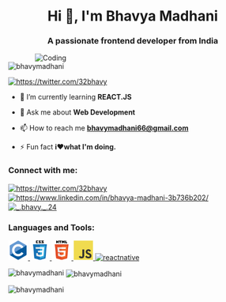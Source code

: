 <h1 align="center">Hi 👋, I'm Bhavya Madhani</h1>
<h3 align="center">A passionate frontend developer from India</h3>
<img align="right" alt="Coding" width="450"  src="https://miro.medium.com/max/1360/1*m43Pv4nJJgPdaxDAdLc8XQ.gif">

<p align="left"> <img src="https://komarev.com/ghpvc/?username=bhavymadhani&label=Profile%20views&color=0e75b6&style=flat" alt="bhavymadhani" /> </p>

<p align="left"> <a href="https://twitter.com/https://twitter.com/32bhavy" target="blank"><img src="https://img.shields.io/twitter/follow/https://twitter.com/32bhavy?logo=twitter&style=for-the-badge" alt="https://twitter.com/32bhavy" /></a> </p>

- 🌱 I’m currently learning **REACT.JS**

- 💬 Ask me about **Web Development**

- 📫 How to reach me **bhavymadhani66@gmail.com**

- ⚡ Fun fact **i❤️what I'm doing.**

<h3 align="left">Connect with me:</h3>
<p align="left">
<a href="https://twitter.com/https://twitter.com/32bhavy" target="blank"><img align="center" src="https://raw.githubusercontent.com/rahuldkjain/github-profile-readme-generator/master/src/images/icons/Social/twitter.svg" alt="https://twitter.com/32bhavy" height="30" width="40" /></a>
<a href="https://linkedin.com/in/https://www.linkedin.com/in/bhavya-madhani-3b736b202/" target="blank"><img align="center" src="https://raw.githubusercontent.com/rahuldkjain/github-profile-readme-generator/master/src/images/icons/Social/linked-in-alt.svg" alt="https://www.linkedin.com/in/bhavya-madhani-3b736b202/" height="30" width="40" /></a>
<a href="https://instagram.com/_.bhavy._.24" target="blank"><img align="center" src="https://raw.githubusercontent.com/rahuldkjain/github-profile-readme-generator/master/src/images/icons/Social/instagram.svg" alt="_.bhavy._.24" height="30" width="40" /></a>
</p>

<h3 align="left">Languages and Tools:</h3>
<p align="left"> <a href="https://www.cprogramming.com/" target="_blank" rel="noreferrer"> <img src="https://raw.githubusercontent.com/devicons/devicon/master/icons/c/c-original.svg" alt="c" width="40" height="40"/> </a> <a href="https://www.w3schools.com/css/" target="_blank" rel="noreferrer"> <img src="https://raw.githubusercontent.com/devicons/devicon/master/icons/css3/css3-original-wordmark.svg" alt="css3" width="40" height="40"/> </a> <a href="https://www.w3.org/html/" target="_blank" rel="noreferrer"> <img src="https://raw.githubusercontent.com/devicons/devicon/master/icons/html5/html5-original-wordmark.svg" alt="html5" width="40" height="40"/> </a> <a href="https://developer.mozilla.org/en-US/docs/Web/JavaScript" target="_blank" rel="noreferrer"> <img src="https://raw.githubusercontent.com/devicons/devicon/master/icons/javascript/javascript-original.svg" alt="javascript" width="40" height="40"/> </a> <a href="https://reactnative.dev/" target="_blank" rel="noreferrer"> <img src="https://reactnative.dev/img/header_logo.svg" alt="reactnative" width="40" height="40"/> </a> </p>

<p><img align="left" src="https://github-readme-stats.vercel.app/api/top-langs?username=bhavymadhani&show_icons=true&locale=en&layout=compact" alt="bhavymadhani" /></p>

<p>&nbsp;<img align="center" src="https://github-readme-stats.vercel.app/api?username=bhavymadhani&show_icons=true&locale=en" alt="bhavymadhani" /></p>

<p><img align="center" src="https://github-readme-streak-stats.herokuapp.com/?user=bhavymadhani&" alt="bhavymadhani" /></p>
